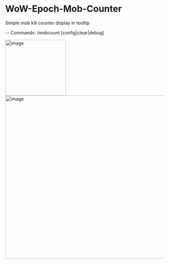 # WoW-Epoch-Mob-Counter
Simple mob kill counter display in tooltip

-- Commands: /mobcount [config|clear|debug]

<img width="191" height="176" alt="image" src="https://github.com/user-attachments/assets/c77dde65-89e0-49c4-a94b-229bdc970887" />

<img width="621" height="515" alt="image" src="https://github.com/user-attachments/assets/4b1cedea-a2cd-40ea-86f5-ebe02706c3d9" />
